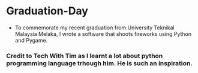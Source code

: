 # Graduation-Day
- To commemorate my recent graduation from University Teknikal Malaysia Melaka, I wrote a software that shoots fireworks using Python and Pygame.
### Credit to Tech With Tim as I learnt a lot about python programming language trhough him. He is such an inspiration.
